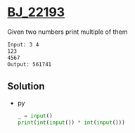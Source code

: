 # [BJ_22193](https://acmicpc.net/problem/22193)

Given two numbers print multiple of them

```txt
Input: 3 4
123
4567
Output: 561741
```

## Solution

* py

  ```py
  _ = input()
  print(int(input()) * int(input()))
  ```
